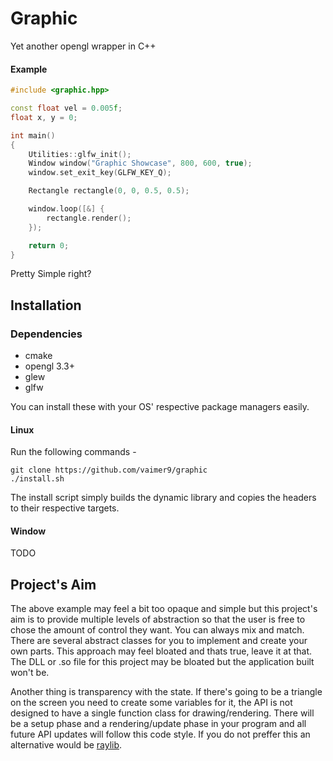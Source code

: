# Graphic
Yet another opengl wrapper in C++

#### Example
```c++
#include <graphic.hpp>

const float vel = 0.005f;
float x, y = 0;

int main()
{
    Utilities::glfw_init();
    Window window("Graphic Showcase", 800, 600, true);
    window.set_exit_key(GLFW_KEY_Q);

    Rectangle rectangle(0, 0, 0.5, 0.5);

    window.loop([&] {
        rectangle.render();
    });

    return 0;
}
```
Pretty Simple right?

## Installation

### Dependencies

- cmake
- opengl 3.3+
- glew
- glfw

You can install these with your OS' respective package managers easily.

#### Linux
Run the following commands -
```
git clone https://github.com/vaimer9/graphic
./install.sh
```
The install script simply builds the dynamic library and copies the headers to their respective
targets.
#### Window
TODO

## Project's Aim
The above example may feel a bit too opaque and simple but this project's aim is to provide multiple levels of abstraction so that the user is free to chose the amount of control they want. You can always mix and match. There are several abstract classes for you to implement and create your own parts. This approach may feel bloated and thats true, leave it at that. The DLL or .so file for this project may be bloated but the application built won't be.

Another thing is transparency with the state. If there's going to be a triangle on the screen you need to create some variables for it, the API is not designed to have a single function class for drawing/rendering. There will be a setup phase and a rendering/update phase in your program and all future API updates will follow this code style. If you do not preffer this an alternative would be [raylib](https://github.com/raysan5/raylib).
